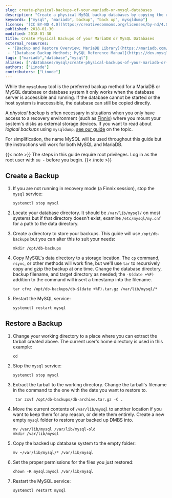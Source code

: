 ```yaml
---
slug: create-physical-backups-of-your-mariadb-or-mysql-databases
description: "Create a physical MySQL backup databases by copying the relevant filesystem parts. Useful for recovering inaccessible databases."
keywords: ["mysql", "mariadb", backup", "back up", mysqldump"]
license: '[CC BY-ND 4.0](https://creativecommons.org/licenses/by-nd/4.0)'
published: 2018-01-30
modified: 2018-01-30
title: Create Physical Backups of your MariaDB or MySQL Databases
external_resources:
 - '[Backup and Restore Overview; MariaDB Library](https://mariadb.com/kb/en/library/backup-and-restore-overview/)'
 - '[Database Backup Methods; MySQL Reference Manual](https://dev.mysql.com/doc/refman/5.7/en/backup-methods.html)'
tags: ["mariadb","database","mysql"]
aliases: ['/databases/mysql/create-physical-backups-of-your-mariadb-or-mysql-databases/']
authors: ["Linode"]
contributors: ["Linode"]
---
```


While the `mysqldump` tool is the preferred backup method for a MariaDB or MySQL database or database system it only works when the database server is accessible and running. If the database cannot be started or the host system is inaccessible, the database can still be copied directly.

A *physical backup* is often necessary in situations when you only have access to a recovery environment (such as [Finnix](/docs/products/compute/compute-instances/guides/rescue-and-rebuild/)) where you mount your system's disks as external storage devices. If you want to read about *logical backups* using `mysqldump`, [see our guide](/docs/guides/mysqldump-backups/) on the topic.

For simplification, the name MySQL will be used throughout this guide but the instructions will work for both MySQL and MariaDB.

{{< note >}}
The steps in this guide require root privileges. Log in as the root user with `su -` before you begin.
{{< /note >}}

## Create a Backup

1.  If you are not running in recovery mode (a Finnix session), stop the `mysql` service:

        systemctl stop mysql

2.  Locate your database directory. It should be `/var/lib/mysql/` on most systems but if that directory doesn't exist, examine `/etc/mysql/my.cnf` for a path to the data directory.

3.  Create a directory to store your backups. This guide will use `/opt/db-backups` but you can alter this to suit your needs:

        mkdir /opt/db-backups

4.  Copy MySQL's data directory to a storage location. The `cp` command, `rsync`, or other methods will work fine, but we'll use `tar` to recursively copy and gzip the backup at one time. Change the database directory, backup filename, and target directory as needed; the `-$(date +%F)` addition to the command will insert a timestamp into the filename.

        tar cfvz /opt/db-backups/db-$(date +%F).tar.gz /var/lib/mysql/*

5.  Restart the MySQL service:

        systemctl restart mysql

## Restore a Backup

1.  Change your working directory to a place where you can extract the tarball created above. The current user's home directory is used in this example:

        cd

2.  Stop the `mysql` service:

        systemctl stop mysql

3. Extract the tarball to the working directory. Change the tarball's filename in the command to the one with the date you want to restore to.

        tar zxvf /opt/db-backups/db-archive.tar.gz -C .

4.  Move the current contents of `/var/lib/mysql` to another location if you want to keep them for any reason, or delete them entirely. Create a new empty `mysql` folder to restore your backed up DMBS into.

        mv /var/lib/mysql /var/lib/mysql-old
        mkdir /var/lib/mysql

5.  Copy the backed up database system to the empty folder:

        mv ~/var/lib/mysql/* /var/lib/mysql

6.  Set the proper permissions for the files you just restored:

        chown -R mysql:mysql /var/lib/mysql

7.  Restart the MySQL service:

        systemctl restart mysql
